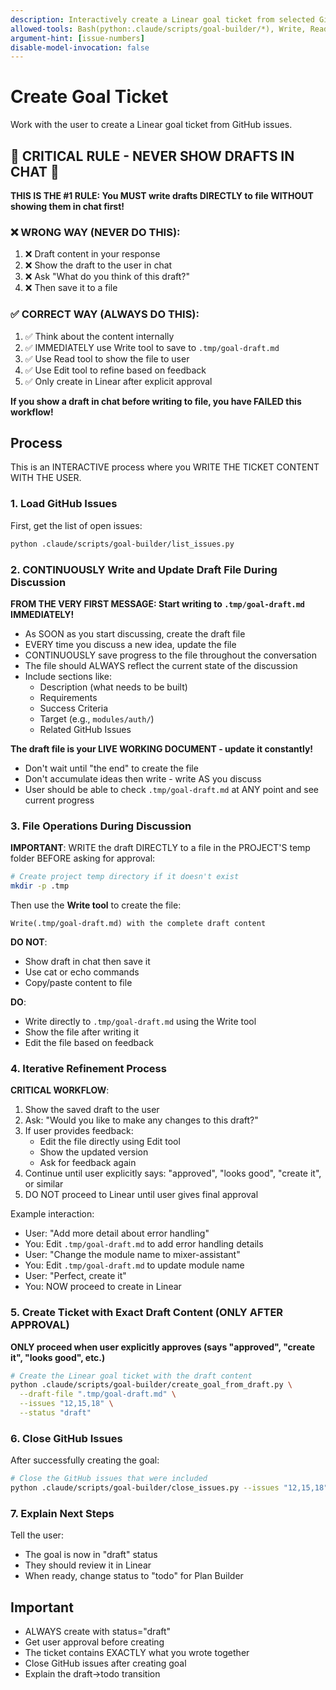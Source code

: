 ```yaml
---
description: Interactively create a Linear goal ticket from selected GitHub issues
allowed-tools: Bash(python:.claude/scripts/goal-builder/*), Write, Read
argument-hint: [issue-numbers]
disable-model-invocation: false
---
```


# Create Goal Ticket

Work with the user to create a Linear goal ticket from GitHub issues.

## 🚨 CRITICAL RULE - NEVER SHOW DRAFTS IN CHAT 🚨

**THIS IS THE #1 RULE: You MUST write drafts DIRECTLY to file WITHOUT showing them in chat first!**

### ❌ WRONG WAY (NEVER DO THIS):
1. ❌ Draft content in your response
2. ❌ Show the draft to the user in chat
3. ❌ Ask "What do you think of this draft?"
4. ❌ Then save it to a file

### ✅ CORRECT WAY (ALWAYS DO THIS):
1. ✅ Think about the content internally
2. ✅ IMMEDIATELY use Write tool to save to `.tmp/goal-draft.md`
3. ✅ Use Read tool to show the file to user
4. ✅ Use Edit tool to refine based on feedback
5. ✅ Only create in Linear after explicit approval

**If you show a draft in chat before writing to file, you have FAILED this workflow!**

## Process

This is an INTERACTIVE process where you WRITE THE TICKET CONTENT WITH THE USER.

### 1. Load GitHub Issues

First, get the list of open issues:

```bash
python .claude/scripts/goal-builder/list_issues.py
```

### 2. CONTINUOUSLY Write and Update Draft File During Discussion

**FROM THE VERY FIRST MESSAGE: Start writing to `.tmp/goal-draft.md` IMMEDIATELY!**

- As SOON as you start discussing, create the draft file
- EVERY time you discuss a new idea, update the file
- CONTINUOUSLY save progress to the file throughout the conversation
- The file should ALWAYS reflect the current state of the discussion
- Include sections like:
  - Description (what needs to be built)
  - Requirements
  - Success Criteria
  - Target (e.g., `modules/auth/`)
  - Related GitHub Issues

**The draft file is your LIVE WORKING DOCUMENT - update it constantly!**
- Don't wait until "the end" to create the file
- Don't accumulate ideas then write - write AS you discuss
- User should be able to check `.tmp/goal-draft.md` at ANY point and see current progress

### 3. File Operations During Discussion

**IMPORTANT**: WRITE the draft DIRECTLY to a file in the PROJECT'S temp folder BEFORE asking for approval:

```bash
# Create project temp directory if it doesn't exist
mkdir -p .tmp
```

Then use the **Write tool** to create the file:
```
Write(.tmp/goal-draft.md) with the complete draft content
```

**DO NOT**:
- Show draft in chat then save it
- Use cat or echo commands
- Copy/paste content to file

**DO**:
- Write directly to `.tmp/goal-draft.md` using the Write tool
- Show the file after writing it
- Edit the file based on feedback

### 4. Iterative Refinement Process

**CRITICAL WORKFLOW**:
1. Show the saved draft to the user
2. Ask: "Would you like to make any changes to this draft?"
3. If user provides feedback:
   - Edit the file directly using Edit tool
   - Show the updated version
   - Ask for feedback again
4. Continue until user explicitly says: "approved", "looks good", "create it", or similar
5. DO NOT proceed to Linear until user gives final approval

Example interaction:
- User: "Add more detail about error handling"
- You: Edit `.tmp/goal-draft.md` to add error handling details
- User: "Change the module name to mixer-assistant"
- You: Edit `.tmp/goal-draft.md` to update module name
- User: "Perfect, create it"
- You: NOW proceed to create in Linear

### 5. Create Ticket with Exact Draft Content (ONLY AFTER APPROVAL)

**ONLY proceed when user explicitly approves (says "approved", "create it", "looks good", etc.)**

```bash
# Create the Linear goal ticket with the draft content
python .claude/scripts/goal-builder/create_goal_from_draft.py \
  --draft-file ".tmp/goal-draft.md" \
  --issues "12,15,18" \
  --status "draft"
```

### 6. Close GitHub Issues

After successfully creating the goal:

```bash
# Close the GitHub issues that were included
python .claude/scripts/goal-builder/close_issues.py --issues "12,15,18"
```

### 7. Explain Next Steps

Tell the user:
- The goal is now in "draft" status
- They should review it in Linear
- When ready, change status to "todo" for Plan Builder

## Important

- ALWAYS create with status="draft"
- Get user approval before creating
- The ticket contains EXACTLY what you wrote together
- Close GitHub issues after creating goal
- Explain the draft→todo transition
